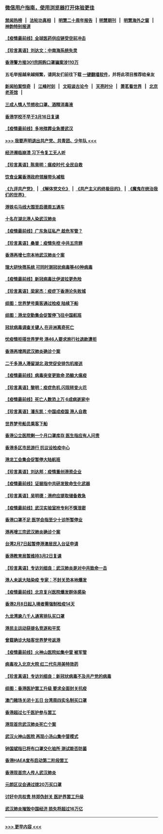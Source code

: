 ### [微信用户指南，使用浏览器打开体验更佳](https://github.com/gfw-breaker/banned-news1/blob/master/indexes/wechat-guide.md?t=0)
#### [禁闻热榜](热点新闻.md?t=0)  &nbsp;&nbsp;|&nbsp;&nbsp; [法轮功真相](https://github.com/gfw-breaker/truth/blob/master/README.md?t=0) &nbsp;&nbsp;|&nbsp;&nbsp; [明慧二十周年报告](https://github.com/gfw-breaker/mh-reports/blob/master/README.md?t=0) &nbsp;&nbsp;|&nbsp;&nbsp;[明慧期刊](https://github.com/gfw-breaker/mh-qikan) &nbsp;&nbsp;|&nbsp;&nbsp; [明慧海外之窗](https://github.com/gfw-breaker/mh-news/blob/master/README.md?t=0) &nbsp;&nbsp;|&nbsp;&nbsp; [神韵特别报道](https://github.com/gfw-breaker/mh-news/blob/master/shenyun.md?t=0)
#### [【疫情最前线】全球医药供应链受空前冲击](../pages/nsc415/n11869614.md?t=02152055) 
#### [【珍言真语】刘达文：中南海系统失灵](../pages/nsc415/n11869465.md?t=02152055) 
#### [香港警方接301宗网购口罩骗案涉110万](../pages/nsc415/n11867572.md?t=02152055) 
#### 五毛举报越来越频繁，请网友们前往下载 [一键翻墙软件](https://github.com/gfw-breaker/ssr-accounts)，并将此项目推荐给亲友
#### [新闻拍案惊奇](https://github.com/gfw-breaker/banned-news1/blob/master/pages/link4.md) &nbsp;&nbsp;|&nbsp;&nbsp; [江峰时刻](https://github.com/gfw-breaker/banned-news1/blob/master/pages/link4.md) &nbsp;&nbsp;|&nbsp;&nbsp; [文昭谈古论今](https://github.com/gfw-breaker/banned-news1/blob/master/pages/link4.md) &nbsp;&nbsp;|&nbsp;&nbsp; [天亮时分](https://github.com/gfw-breaker/banned-news1/blob/master/pages/link4.md) &nbsp;&nbsp;|&nbsp;&nbsp; [萧茗看世界](https://github.com/gfw-breaker/banned-news1/blob/master/pages/link4.md) &nbsp;&nbsp;|&nbsp;&nbsp; [北京老茶馆](https://github.com/gfw-breaker/banned-news1/blob/master/pages/link4.md) &nbsp;&nbsp;|&nbsp;&nbsp; 
#### [三成人情人节想收口罩、酒精消毒液](../pages/nsc415/n11867523.md?t=02152055) 
#### [香港学校不早于3月16日复课](../pages/nsc415/n11867498.md?t=02152055) 
#### [【疫情最前线】多地殡葬业急援武汉](../pages/nsc415/n11866914.md?t=02152055) 
#### [>>> 我要声明退出共产党、共青团、少年队 <<<](https://github.com/begood0513/goodnews/blob/master/quit/letter.md) 
#### [经济濒临崩溃 习下令复工无人听](../pages/nsc415/n11867269.md?t=02152055) 
#### [【珍言真语】陈竟明：瘟疫时代 全民自救](../pages/nsc415/n11866765.md?t=02152055) 
#### [饮食业冀香港政府领展带头减租](../pages/nsc415/n11864876.md?t=02152055) 
#### [《九评共产党》](https://github.com/begood0513/9ping.md/blob/master/README.md) &nbsp;|&nbsp; [《解体党文化》](../../../../jtdwh.md/blob/master/README.md)  &nbsp;|&nbsp; [《共产主义的终极目的》](../../../../gczydzjmd.md/blob/master/README.md) &nbsp;|&nbsp; [《魔鬼在统治我们的世界》](../../../../mgztzwmdsj.md/blob/master/README.md) 
#### [港铁屯马线大围至启德周五通车](../pages/nsc415/n11864842.md?t=02152055) 
#### [十名在湖北港人染武汉肺炎](../pages/nsc415/n11864807.md?t=02152055) 
#### [【疫情最前线】广东急征私产 趁危军管？](../pages/nsc415/n11864205.md?t=02152055) 
#### [【珍言真语】桑普：疫情失控 中共五宗罪](../pages/nsc415/n11864157.md?t=02152055) 
#### [香港再增七宗本地武汉肺炎个案](../pages/nsc415/n11862405.md?t=02152055) 
#### [理大研快筛系统 可同时测冠状病毒等40种病毒](../pages/nsc415/n11862376.md?t=02152055) 
#### [【疫情最前线】新冠病毒比伊波拉更危险](../pages/nsc415/n11862199.md?t=02152055) 
#### [【珍言真语】梁家杰：疫症下香港沦失败城](../pages/nsc415/n11861588.md?t=02152055) 
#### [组图：世界梦号乘客通过检疫 陆续下船](../pages/nsc415/n11858302.md?t=02152055) 
#### [组图：港龙空勤集会促暂停飞往中国航班](../pages/nsc415/n11858190.md?t=02152055) 
#### [冠状病毒调查关键人 在非洲离奇死亡](../pages/nsc415/n11859798.md?t=02152055) 
#### [忧疫情拒搭世界梦号 港46人要求旅行社退款遭拒](../pages/nsc415/n11859849.md?t=02152055) 
#### [香港再增两武汉肺炎确诊个案](../pages/nsc415/n11859833.md?t=02152055) 
#### [二千多港人滞留湖北 政党促安排包机接送](../pages/nsc415/n11859831.md?t=02152055) 
#### [【疫情最前线】病毒突变更致命 恐酿大瘟疫](../pages/nsc415/n11859604.md?t=02152055) 
#### [【珍言真语】黎明：疫症危机 闪现转变火花](../pages/nsc415/n11859199.md?t=02152055) 
#### [【疫情最前线】死亡人数恐上万 6成病逝家中](../pages/nsc415/n11856687.md?t=02152055) 
#### [【珍言真语】潘东凯：中国成疫国 港人自救](../pages/nsc415/n11856962.md?t=02152055) 
#### [世界梦号船员乘客下船](../pages/nsc415/n11856883.md?t=02152055) 
#### [香港公立医院剩一个月口罩库存 医生指应有人问责](../pages/nsc415/n11856875.md?t=02152055) 
#### [香港多区市民游行 抗议设检疫中心](../pages/nsc415/n11856866.md?t=02152055) 
#### [港龙工会集会促暂停大陆航班](../pages/nsc415/n11856840.md?t=02152055) 
#### [【珍言真语】刘达邦：疫情重创港资企业](../pages/nsc415/n11854274.md?t=02152055) 
#### [【疫情最前线】证据指中共研发致命生化武器](../pages/nsc415/n11853087.md?t=02152055) 
#### [【珍言真语】吴明德：港府应提取储备救急](../pages/nsc415/n11852734.md?t=02152055) 
#### [【疫情最前线】武汉实验室抢专利不慎泄密](../pages/nsc415/n11850310.md?t=02152055) 
#### [香港口罩不足 医学会指至少十诊所暂停业](../pages/nsc415/n11850301.md?t=02152055) 
#### [港再增三宗武汉肺炎确诊个案](../pages/nsc415/n11850328.md?t=02152055) 
#### [台湾2月7日起暂停港澳居民入台证申请](../pages/nsc415/n11850304.md?t=02152055) 
#### [香港教育局暂维持3月2日复课](../pages/nsc415/n11850260.md?t=02152055) 
#### [【珍言真语】专访刘细良：武汉肺炎是对中共致命一击](../pages/nsc415/n11849934.md?t=02152055) 
#### [港人未返大陆染疫 专家：不封关恐本地爆发](../pages/nsc415/n11848021.md?t=02152055) 
#### [【疫情最前线】北京复兴医院爆发群体感染](../pages/nsc415/n11847626.md?t=02152055) 
#### [香港2月8日起入境者需强制检疫14天](../pages/nsc415/n11847658.md?t=02152055) 
#### [九龙湾逾八千人通宵排队买口罩](../pages/nsc415/n11847647.md?t=02152055) 
#### [港民主运动获提名竞逐和平奖](../pages/nsc415/n11847633.md?t=02152055) 
#### [曾载确诊大陆客世界梦号返港](../pages/nsc415/n11847608.md?t=02152055) 
#### [【疫情最前线】火神山医院如集中营 被军管](../pages/nsc415/n11847524.md?t=02152055) 
#### [病毒攻入北京大院 红二代先用美特效药](../pages/nsc415/n11847427.md?t=02152055) 
#### [【珍言真语】专访刘细良：新冠状病毒不及共产党的病毒](../pages/nsc415/n11847164.md?t=02152055) 
#### [组图：香港医护罢工升级 要求全面封关抗疫](../pages/nsc415/n11844107.md?t=02152055) 
#### [澳门赌场关闭十五日 台湾周四实名制买口罩](../pages/nsc415/n11845083.md?t=02152055) 
#### [香港超过七千医护参与罢工](../pages/nsc415/n11845051.md?t=02152055) 
#### [港现首宗武汉肺炎死亡个案](../pages/nsc415/n11844998.md?t=02152055) 
#### [武汉火神山医院 再现小汤山集中营模式](../pages/nsc415/n11844763.md?t=02152055) 
#### [钟国斌指已将布口罩交化验所 测试能否防菌](../pages/nsc415/n11842783.md?t=02152055) 
#### [香港HAEA宣布启动第二阶段罢工](../pages/nsc415/n11842723.md?t=02152055) 
#### [香港现首宗人传人武汉肺炎](../pages/nsc415/n11842766.md?t=02152055) 
#### [元朗区议会通过拨20万买口罩](../pages/nsc415/n11842754.md?t=02152055) 
#### [讨好中共权贵 林郑伪封关 医护界罢工升级](../pages/nsc415/n11842359.md?t=02152055) 
#### [武汉肺炎摧毁中国经济 损失将超过16万亿](../pages/nsc415/n11839723.md?t=02152055) 

----
#### [ >>> 更早内容 <<< ](../indexes/nsc415-earlier.md)
